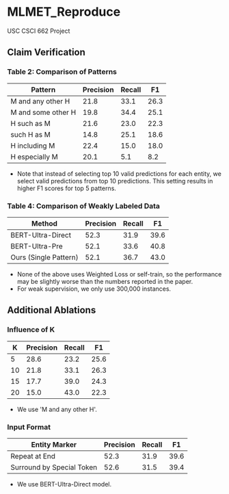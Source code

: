 # MLMET_Reproduce
USC CSCI 662 Project

## Claim Verification

### Table 2: Comparison of Patterns

Pattern | Precision | Recall | F1 
--- | --- | --- | --- |
M and any other H | 21.8 | 33.1 | 26.3
M and some other H | 19.8 | 34.4 | 25.1
H such as M | 21.6 | 23.0 | 22.3
such H as M | 14.8 | 25.1 | 18.6
H including M | 22.4 | 15.0 | 18.0
H especially M | 20.1 | 5.1 | 8.2

* Note that instead of selecting top 10 valid predictions for each entity, we select valid predictions from top 10 predictions. This setting results in higher F1 scores for top 5 patterns.

### Table 4: Comparison of Weakly Labeled Data

Method | Precision | Recall | F1 
--- | --- | --- | --- |
BERT-Ultra-Direct | 52.3 | 31.9 | 39.6
BERT-Ultra-Pre | 52.1 | 33.6 | 40.8 
Ours (Single Pattern) | 52.1 | 36.7 | 43.0 

* None of the above uses Weighted Loss or self-train, so the performance may be slightly worse than the numbers reported in the paper.
* For weak supervision, we only use 300,000 instances.


## Additional Ablations

### Influence of K

K | Precision | Recall | F1 
--- | --- | --- | --- |
5 | 28.6 | 23.2 | 25.6
10 | 21.8 | 33.1 | 26.3
15 | 17.7 | 39.0 | 24.3 
20 | 15.0 | 43.0 | 22.3  


* We use 'M and any other H'.

### Input Format

Entity Marker | Precision | Recall | F1 
--- | --- | --- | --- |
Repeat at End | 52.3 | 31.9 | 39.6
Surround by Special Token | 52.6 | 31.5 | 39.4  

* We use BERT-Ultra-Direct model.
